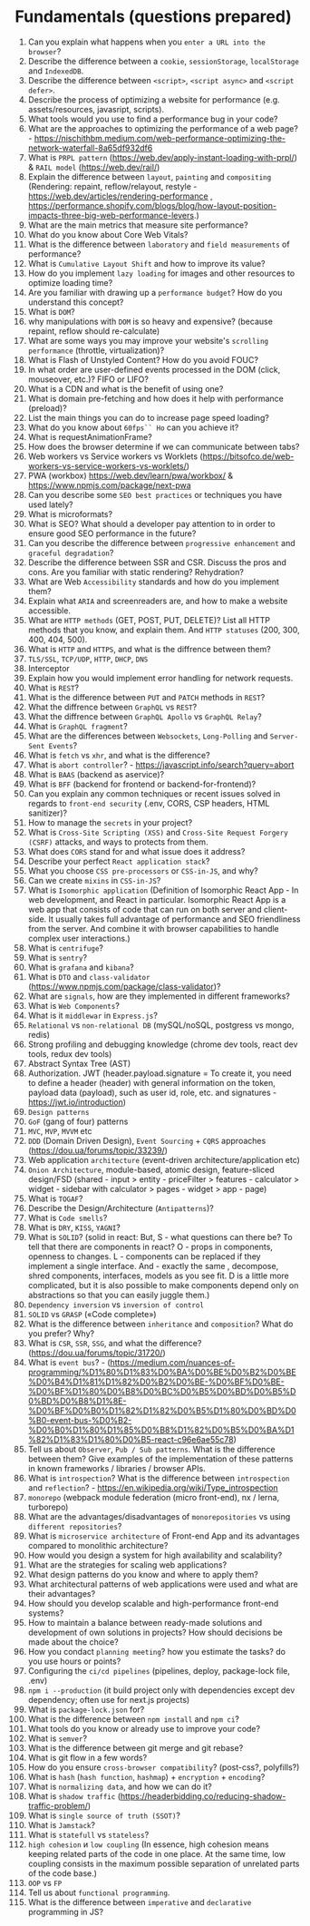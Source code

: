 # Fundamentals (questions prepared)

1. Can you explain what happens when you `enter a URL into the browser`?
2. Describe the difference between a `cookie`, `sessionStorage`, `localStorage` and `IndexedDB`.
3. Describe the difference between `<script>`, `<script async>` and `<script defer>`.
4. Describe the process of optimizing a website for performance (e.g. assets/resources, javasript, scripts).
5. What tools would you use to find a performance bug in your code?
6. What are the approaches to optimizing the performance of a web page? - https://nischithbm.medium.com/web-performance-optimizing-the-network-waterfall-8a65df932df6
7. What is `PRPL pattern` (https://web.dev/apply-instant-loading-with-prpl/) & `RAIL model` (https://web.dev/rail/)
8. Explain the difference between `layout`, `painting` and `compositing` (Rendering: repaint, reflow/relayout, restyle - https://web.dev/articles/rendering-performance , https://performance.shopify.com/blogs/blog/how-layout-position-impacts-three-big-web-performance-levers.)
9. What are the main metrics that measure site performance?
10. What do you know about Core Web Vitals?
11. What is the difference between `laboratory` and `field measurements` of performance?
12. What is `Cumulative Layout Shift` and how to improve its value?
13. How do you implement `lazy loading` for images and other resources to optimize loading time?
14. Are you familiar with drawing up a `performance budget`? How do you understand this concept?
15. What is `DOM`?
16. why manipulations with `DOM` is so heavy and expensive? (because repaint, reflow should re-calculate)
17. What are some ways you may improve your website's `scrolling performance` (throttle, virtualization)?
18. What is Flash of Unstyled Content? How do you avoid FOUC?
19. In what order are user-defined events processed in the DOM (click, mouseover, etc.)? FIFO or LIFO?
20. What is a CDN and what is the benefit of using one?
21. What is domain pre-fetching and how does it help with performance (preload)?
22. List the main things you can do to increase page speed loading?
23. What do you know about ` 60fps`` Ho ` can you achieve it?
24. What is requestAnimationFrame?
25. How does the browser determine if we can communicate between tabs?
26. Web workers vs Service workers vs Worklets (https://bitsofco.de/web-workers-vs-service-workers-vs-worklets/)
27. PWA (workbox) https://web.dev/learn/pwa/workbox/ & https://www.npmjs.com/package/next-pwa
28. Can you describe some `SEO best practices` or techniques you have used lately?
29. What is microformats?
30. What is SEO? What should a developer pay attention to in order to ensure good SEO performance in the future?
31. Can you describe the difference between `progressive enhancement` and `graceful degradation`?
32. Describe the difference between SSR and CSR. Discuss the pros and cons. Are you familiar with static rendering? Rehydration?
33. What are Web `Accessibility` standards and how do you implement them?
34. Explain what `ARIA` and screenreaders are, and how to make a website accessible.
35. What are `HTTP methods` (GET, POST, PUT, DELETE)? List all HTTP methods that you know, and explain them. And `HTTP statuses` (200, 300, 400, 404, 500).
36. What is `HTTP` and `HTTPS`, and what is the diffrence between them?
37. `TLS/SSL`, `TCP/UDP`, `HTTP`, `DHCP`, `DNS`
38. Interceptor
39. Explain how you would implement error handling for network requests.
40. What is `REST`?
41. What is the difference between `PUT` and `PATCH` methods in `REST`?
42. What the diffrence between `GraphQL` vs `REST`?
43. What the diffrence between `GraphQL Apollo` vs `GraphQL Relay`?
44. What is `GraphQL fragment`?
45. What are the differences between `Websockets`, `Long-Polling` and `Server-Sent Events`?
46. What is `fetch` vs `xhr`, and what is the difference?
47. What is `abort controller`? - https://javascript.info/search?query=abort
48. What is `BAAS` (backend as aservice)?
49. What is `BFF` (backend for frontend or backend-for-frontend)?
50. Can you explain any common techniques or recent issues solved in regards to `front-end security` (.env, CORS, CSP headers, HTML sanitizer)?
51. How to manage the `secrets` in your project?
52. What is `Cross-Site Scripting (XSS)` and `Cross-Site Request Forgery (CSRF)` attacks, and ways to protects from them.
53. What does `CORS` stand for and what issue does it address?
54. Describe your perfect `React application stack`?
55. What you choose `CSS pre-processors` or `CSS-in-JS`, and why?
56. Can we create `mixins` in `CSS-in-JS`?
57. What is `Isomorphic application` (Definition of Isomorphic React App - In web development, and React in particular. Isomorphic React App is a web app that consists of code that can run on both server and client-side. It usually takes full advantage of performance and SEO friendliness from the server. And combine it with browser capabilities to handle complex user interactions.)
58. What is `centrifuge`?
59. What is `sentry`?
60. What is `grafana` and `kibana`?
61. What is `DTO` and `class-validator` (https://www.npmjs.com/package/class-validator)?
62. What are `signals`, how are they implemented in different frameworks?
63. What is `Web Components`?
64. What is it `middlewar` in `Express.js`?
65. `Relational` vs `non-relational DB` (mySQL/noSQL, postgress vs mongo, redis)
66. Strong profiling and debugging knowledge (chrome dev tools, react dev tools, redux dev tools)
67. Abstract Syntax Tree (AST)
68. Authorization. JWT (header.payload.signature = To create it, you need to define a header (header) with general information on the token, payload data (payload), such as user id, role, etc. and signatures - https://jwt.io/introduction)
69. `Design patterns`
70. `GoF` (gang of four) patterns
71. `MVC`, `MVP`, `MVVM` etc
72. `DDD` (Domain Driven Design), `Event Sourcing` + `CQRS` approaches (https://dou.ua/forums/topic/33239/)
73. Web application `architecture` (event-driven architecture/application etc)
74. `Onion Architecture`, module-based, atomic design, feature-sliced design/FSD (shared - input > entity - priceFilter > features - calculator > widget - sidebar with calculator > pages - widget > app - page)
75. What is `TOGAF`?
76. Describe the Design/Architecture (`Antipatterns`)?
77. What is `Code smells`?
78. What is `DRY`, `KISS`, `YAGNI`?
79. What is `SOLID`? (solid in react: But, S - what questions can there be? To tell that there are components in react? O - props in components, openness to changes. L - components can be replaced if they implement a single interface. And - exactly the same , decompose, shred components, interfaces, models as you see fit. D is a little more complicated, but it is also possible to make components depend only on abstractions so that you can easily juggle them.)
80. `Dependency inversion` vs `inversion of control`
81. `SOLID` vs `GRASP` («Code complete»)
82. What is the difference between `inheritance` and `composition`? What do you prefer? Why?
83. What is `CSR`, `SSR`, `SSG`, and what the difference? (https://dou.ua/forums/topic/31720/)
84. What is `event bus`? - (https://medium.com/nuances-of-programming/%D1%80%D1%83%D0%BA%D0%BE%D0%B2%D0%BE%D0%B4%D1%81%D1%82%D0%B2%D0%BE-%D0%BF%D0%BE-%D0%BF%D1%80%D0%B8%D0%BC%D0%B5%D0%BD%D0%B5%D0%BD%D0%B8%D1%8E-%D0%BF%D0%B0%D1%82%D1%82%D0%B5%D1%80%D0%BD%D0%B0-event-bus-%D0%B2-%D0%B0%D1%80%D1%85%D0%B8%D1%82%D0%B5%D0%BA%D1%82%D1%83%D1%80%D0%B5-react-c96e6ae55c78)
85. Tell us about `Observer`, `Pub / Sub patterns`. What is the difference between them? Give examples of the implementation of these patterns in known frameworks / libraries / browser APIs.
86. What is `introspection`? What is the difference between `introspection` and `reflection`? - https://en.wikipedia.org/wiki/Type_introspection
87. `monorepo` (webpack module federation (micro front-end), nx / lerna, turborepo)
88. What are the advantages/disadvantages of `monorepositories` vs using `different repositories`?
89. What is `microservice architecture` of Front-end App and its advantages compared to monolithic architecture?
90. How would you design a system for high availability and scalability?
91. What are the strategies for scaling web applications?
92. What design patterns do you know and where to apply them?
93. What architectural patterns of web applications were used and what are their advantages?
94. How should you develop scalable and high-performance front-end systems?
95. How to maintain a balance between ready-made solutions and development of own solutions in projects? How should decisions be made about the choice?
96. How you condact `planning meeting`? how you estimate the tasks? do you use hours or points?
97. Configuring the `ci/cd pipelines` (pipelines, deploy, package-lock file, .env)
98. `npm i --production` (it build project only with dependencies except dev dependency; often use for next.js projects)
99. What is `package-lock.json` for?
100. What is the difference between `npm install` and `npm ci`?
101. What tools do you know or already use to improve your code?
102. What is `semver`?
103. What is the difference between git merge and git rebase?
104. What is git flow in a few words?
105. How do you ensure `cross-browser compatibility`? (post-css?, polyfills?)
106. What is `hash` (`hash function`, `hashmap`) + `encryption` + `encoding`?
107. What is `normalizing data`, and how we can do it?
108. What is `shadow traffic` (https://headerbidding.co/reducing-shadow-traffic-problem/)
109. What is `single source of truth (SSOT)`?
110. What is `Jamstack`?
111. What is `statefull` vs `stateless`?
112. `high cohesion` и `low coupling` (In essence, high cohesion means keeping related parts of the code in one place. At the same time, low coupling consists in the maximum possible separation of unrelated parts of the code base.)
113. `OOP` vs `FP`
114. Tell us about `functional programming`.
115. What is the difference between `imperative` and `declarative` programming in JS?
